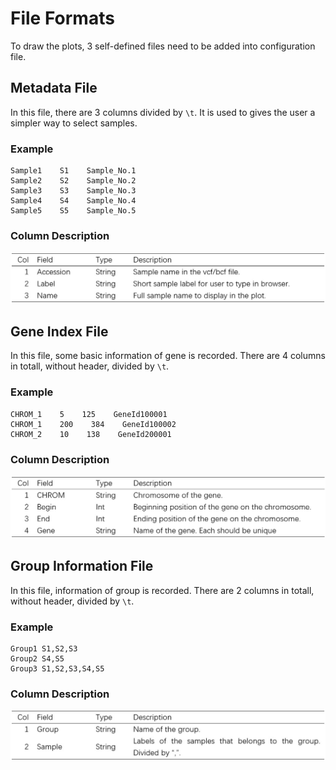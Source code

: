 # File Formats

To draw the plots, 3 self-defined files need to be added into configuration file.

## Metadata File

In this file, there are 3 columns divided by `\t`. It is used to gives the user a simpler way to select samples.

### Example

```
Sample1    S1    Sample_No.1
Sample2    S2    Sample_No.2
Sample3    S3    Sample_No.3
Sample4    S4    Sample_No.4
Sample5    S5    Sample_No.5
```

### Column Description

![](./../img/Config-1.jpg)

## Gene Index File

In this file, some basic information of gene is recorded. There are 4 columns in totall, without header, divided by `\t`.

### Example

```
CHROM_1    5    125    GeneId100001
CHROM_1    200    384    GeneId100002
CHROM_2    10    138    GeneId200001
```

### Column Description

![](./../img/Config-2.jpg)

## Group Information File

In this file, information of group is recorded. There are 2 columns in totall, without header, divided by `\t`.

### Example

```
Group1 S1,S2,S3
Group2 S4,S5
Group3 S1,S2,S3,S4,S5
```

### Column Description

![](./../img/Config-3.jpg)
